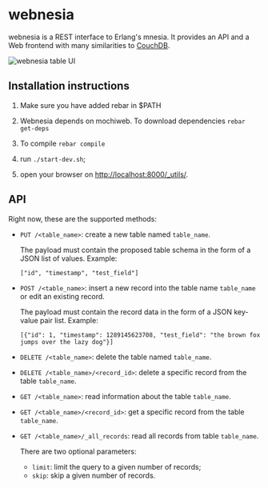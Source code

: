 # webnesia

webnesia is a REST interface to Erlang's mnesia. It provides an API and a Web frontend with many similarities to [CouchDB](http://couchdb.org).

![webnesia table UI](https://github.com/tarpipe/webnesia/raw/master/doc/images/webnesia_table_ui.png)

## Installation instructions

1. Make sure you have added rebar in $PATH 

2. Webnesia depends on mochiweb. To download dependencies `rebar get-deps`

3. To compile `rebar compile`

4. run `./start-dev.sh`;

5. open your browser on [http://localhost:8000/_utils/](http://localhost:8000/_utils/).

## API

Right now, these are the supported methods:

*   `PUT /<table_name>`: create a new table named `table_name`.

    The payload must contain the proposed table schema in the form of a JSON list of values. Example:

    `["id", "timestamp", "test_field"]`

*   `POST /<table_name>`: insert a new record into the table name `table_name` or edit an existing record.

    The payload must contain the record data in the form of a JSON key-value pair list. Example:
    
    `[{"id": 1, "timestamp": 1289145623708, "test_field": "the brown fox jumps over the lazy dog"}]`

*   `DELETE /<table_name>`: delete the table named `table_name`.

*   `DELETE /<table_name>/<record_id>`: delete a specific record from the table `table_name`.

*   `GET /<table_name>`: read information about the table `table_name`.

*   `GET /<table_name>/<record_id>`: get a specific record from the table `table_name`.

*   `GET /<table_name>/_all_records`: read all records from table `table_name`.

    There are two optional parameters:
    
    * `limit`: limit the query to a given number of records;
    * `skip`: skip a given number of records.